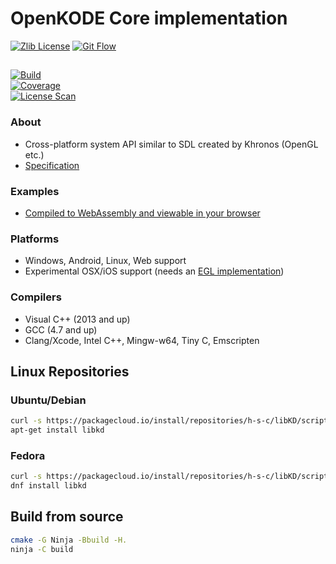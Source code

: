 # OpenKODE Core implementation
[![Zlib License](https://img.shields.io/:license-zlib-blue.svg)](https://opensource.org/licenses/Zlib)
[![Git Flow](https://img.shields.io/:standard-gitflow-green.svg)](http://nvie.com/git-model)

##
[![Build](https://img.shields.io/github/workflow/status/h-s-c/libKD/build%20and%20run%20tests)](https://github.com/h-s-c/libKD/actions)  
[![Coverage](https://img.shields.io/codecov/c/github/h-s-c/libKD/develop.svg?label=coverage)](https://codecov.io/gh/h-s-c/libKD)  
[![License Scan](https://app.fossa.com/api/projects/git%2Bgithub.com%2Fh-s-c%2FlibKD.svg?type=shield)](https://app.fossa.com/projects/git%2Bgithub.com%2Fh-s-c%2FlibKD?ref=badge_shield)

### About
-   Cross-platform system API similar to SDL created by Khronos (OpenGL etc.)
-   [Specification](https://www.khronos.org/registry/kode/)

### Examples
-   [Compiled to WebAssembly and viewable in your browser](https://h-s-c.github.io/libkd/)

### Platforms
-   Windows, Android, Linux, Web support
-   Experimental OSX/iOS support (needs an [EGL implementation](https://github.com/davidandreoletti/libegl/))

### Compilers
-   Visual C++ (2013 and up)
-   GCC (4.7 and up)
-   Clang/Xcode, Intel C++, Mingw-w64, Tiny C, Emscripten

## Linux Repositories
### Ubuntu/Debian
```bash
curl -s https://packagecloud.io/install/repositories/h-s-c/libKD/script.deb.sh | sudo bash
apt-get install libkd
```

### Fedora
```bash
curl -s https://packagecloud.io/install/repositories/h-s-c/libKD/script.rpm.sh | sudo bash
dnf install libkd
```

## Build from source
```bash
cmake -G Ninja -Bbuild -H.
ninja -C build
```